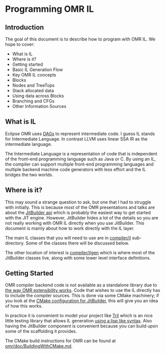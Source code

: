 # Programming OMR IL

## Introduction

The goal of this document is to describe how to program with OMR IL. We hope to cover:

* What is IL
* Where is it?
* Getting started
* Basic IL Generation Flow
* Key OMR IL concepts
* Blocks
* Nodes and TreeTops
* Stack allocated data
* Using data across Blocks
* Branching and CFGs
* Other Information Sources

## What is IL

Eclipse OMR uses [DAGs](https://github.com/dibyendumajumdar/dmr_c/tree/master/omrjit-backend) to represent
intermediate code. I guess IL stands for Intermediate Language. In contrast LLVM uses linear SSA IR as the intermediate language.

The Intermediate Language is a representation of code that is independent of the front-end programming
language such as Java or C. By using an IL, the compiler can support multiple front-end programming 
languages and multiple backend machine code generators with less effort and the IL bridges the two worlds.

## Where is it?

This may sound a strange question to ask, but one that I had to struggle with initially. This is because
most of the OMR presentations and talks are about the [JitBuilder api](https://developer.ibm.com/open/2016/07/19/jitbuilder-library-and-eclipse-omr-just-in-time-compilers-made-easy/) which 
is probably the easiest way to get started with the JIT engine. However, JitBuilder hides a lot of the details
so you are not really working with OMR IL directly when you use JitBuilder. This document is mainly about how to
work directly with the IL layer.

The main IL classes that you will need to use are in [compiler/il](https://github.com/eclipse/omr/tree/master/compiler/il) 
sub-directory. Some of the classes there will be discussed below.

The other location of interest is [compiler/ilgen](https://github.com/eclipse/omr/tree/master/compiler/ilgen) which is
where most of the JitBuilder classes live, along with some lower level interface definitions.

## Getting Started

OMR compiler backend code is not available as a standalone library due to [the way OMR extensibility works](https://github.com/eclipse/omr/blob/master/doc/compiler/extensible_classes/Extensible_Classes.md). Code that wishes
to use the IL directly has to include the compiler sources. This is done via some CMake machinery; if you look at the 
[CMake configuration for JitBuilder](https://github.com/eclipse/omr/blob/master/jitbuilder/CMakeLists.txt), this will
give you an idea of how this works. 

In practice it is convenient to model your project like [Tril](https://github.com/eclipse/omr/tree/master/fvtest/tril)
which is an nice little testing library that allows IL generation [using a lisp like syntax](https://github.com/eclipse/omr/blob/master/fvtest/tril/examples/mandelbrot/mandelbrot.tril).
Also having the JitBuilder component is convenient because you can build upon some of the scaffolding it provides.

The CMake build instructions for OMR can be found at [omr/doc/BuildingWithCMake.md](https://github.com/eclipse/omr/blob/master/doc/BuildingWithCMake.md). 



